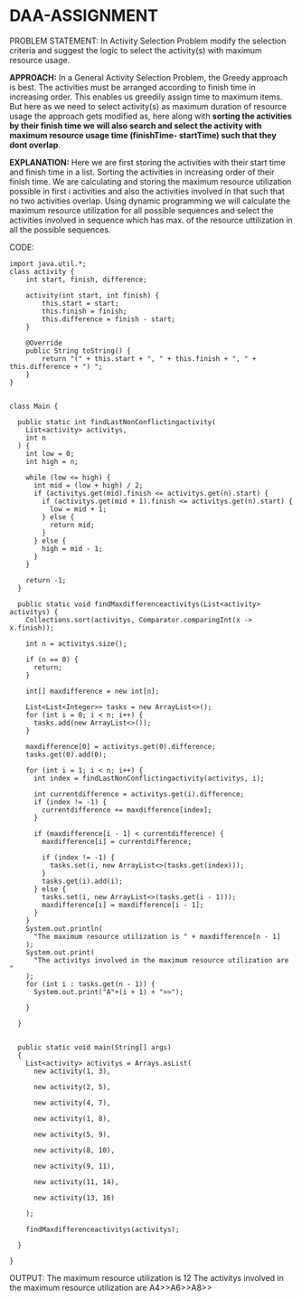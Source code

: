 # DAA-ASSIGNMENT

PROBLEM STATEMENT:
In Activity Selection Problem modify the selection criteria and suggest the logic to select the activity(s) with maximum resource usage.


**APPROACH:**  In a General Activity Selection Problem, the Greedy approach is best. The activities must be arranged according to finish time in increasing order. This enables us greedily assign time to maximum items. But here as we need to select activity(s) as maximum duration of resource usage the approach gets modified as, here along with **sorting the activities by their finish time we will also search and select the activity with maximum resource usage time (finishTime- startTime) such that they dont overlap**.


**EXPLANATION:** Here we are first storing the activities with their start time and finish time in a list. Sorting the activities in increasing order of their finish time. We are calculating and storing the maximum resource utilization possible in first i activities and also the activities involved in that such that no two activities overlap.  Using dynamic programming we will calculate the maximum resource utilization for all possible sequences and select the activities involved in sequence which has max. of the resource uttilization in all the possible sequences.


CODE:
```
import java.util.*;
class activity {
    int start, finish, difference;

    activity(int start, int finish) {
        this.start = start;
        this.finish = finish;
        this.difference = finish - start;
    }

    @Override
    public String toString() {
        return "(" + this.start + ", " + this.finish + ", " + this.difference + ") ";
    }
}


class Main {

  public static int findLastNonConflictingactivity(
    List<activity> activitys,
    int n
  ) {
    int low = 0;
    int high = n;

    while (low <= high) {
      int mid = (low + high) / 2;
      if (activitys.get(mid).finish <= activitys.get(n).start) {
        if (activitys.get(mid + 1).finish <= activitys.get(n).start) {
          low = mid + 1;
        } else {
          return mid;
        }
      } else {
        high = mid - 1;
      }
    }

    return -1;
  }

  public static void findMaxdifferenceactivitys(List<activity> activitys) {
    Collections.sort(activitys, Comparator.comparingInt(x -> x.finish));

    int n = activitys.size();

    if (n == 0) {
      return;
    }

    int[] maxdifference = new int[n];

    List<List<Integer>> tasks = new ArrayList<>();
    for (int i = 0; i < n; i++) {
      tasks.add(new ArrayList<>());
    }

    maxdifference[0] = activitys.get(0).difference;
    tasks.get(0).add(0);

    for (int i = 1; i < n; i++) {
      int index = findLastNonConflictingactivity(activitys, i);

      int currentdifference = activitys.get(i).difference;
      if (index != -1) {
        currentdifference += maxdifference[index];
      }

      if (maxdifference[i - 1] < currentdifference) {
        maxdifference[i] = currentdifference;

        if (index != -1) {
          tasks.set(i, new ArrayList<>(tasks.get(index)));
        }
        tasks.get(i).add(i);
      } else {
        tasks.set(i, new ArrayList<>(tasks.get(i - 1)));
        maxdifference[i] = maxdifference[i - 1];
      }
    }
    System.out.println(
      "The maximum resource utilization is " + maxdifference[n - 1]
    );
    System.out.print(
      "The activitys involved in the maximum resource utilization are "
    );
    for (int i : tasks.get(n - 1)) {
      System.out.print("A"+(i + 1) + ">>");
      
    }
    
  }


  public static void main(String[] args)
  {
    List<activity> activitys = Arrays.asList(
      new activity(1, 3),
      
      new activity(2, 5),
      
      new activity(4, 7),
      
      new activity(1, 8),
      
      new activity(5, 9),
      
      new activity(8, 10),
      
      new activity(9, 11),
      
      new activity(11, 14),
      
      new activity(13, 16)
      
    );

    findMaxdifferenceactivitys(activitys);
   
  }
 
}
```

OUTPUT:
The maximum resource utilization is 12
The activitys involved in the maximum resource utilization are A4>>A6>>A8>>
